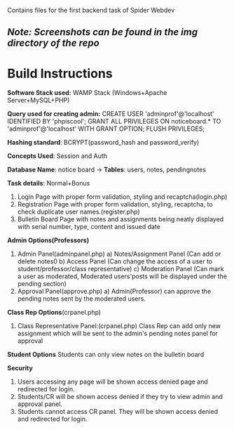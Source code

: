 Contains files for the first backend task of Spider Webdev

## **_Note: Screenshots can be found in the img directory of the repo_**
# Build Instructions
**Software Stack used:** WAMP Stack (Windows+Apache Server+MySQL+PHP)

**Query used for creating admin:** CREATE USER 'adminprof'@'localhost' IDENTIFIED BY 'phpiscool'; GRANT ALL PRIVILEGES ON noticeboard.* TO 'adminprof'@'localhost' WITH GRANT OPTION; FLUSH PRIVILEGES;

**Hashing standard**: BCRYPT(password_hash and password_verify)

**Concepts Used**: Session and Auth

**Database Name**: notice board -> **Tables**: users, notes, pendingnotes

**Task details**: Normal+Bonus
 1. Login Page with proper form validation, styling and recaptcha(login.php)
 2. Registration Page with proper form validation, styling, recaptcha, to check duplicate user names.(register.php)
 3. Bulletin Board Page with notes and assignments being neatly displayed with serial number, type, content and issued date

**Admin Options(Professors)**
  1. Admin Panel(adminpanel.php)
      a) Notes/Assignment Panel (Can add or delete notes0
      b) Access Panel (Can change the access of a user to student/professor/class representative)
      c) Moderation Panel (Can mark a user as moderated, Moderated users'posts will be displayed under the pending section)
  2. Approval Panel(approve.php)
      a) Admin(Professor) can approve the pending notes sent by the moderated users.
      
**Class Rep Options**(crpanel.php)
  1. Class Representative Panel:(crpanel.php)
  Class Rep can add only new assignment which will be sent to the admin's pending notes panel for approval
  
 **Student Options**
 Students can only view notes on the bulletin board
 
 **Security**
  1. Users accessing any page will be shown access denied page and redirected for login.
  2. Students/CR will be shown access denied if they try to view admin and approval panel.
  3. Students cannot access CR panel. They will be shown access denied and redirected for login.
   
    


